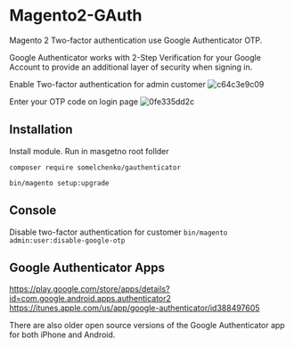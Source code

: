 # Magento2-GAuth
Magento 2 Two-factor authentication use Google Authenticator OTP.


Google Authenticator works with 2-Step Verification for your Google Account to provide an additional layer of security when signing in. 

Enable  Two-factor authentication for admin customer
![c64c3e9c09](https://user-images.githubusercontent.com/3199042/34572618-4376ba48-f18b-11e7-9f64-afe2f014fc62.png)

Enter your OTP code on login page
![0fe335dd2c](https://user-images.githubusercontent.com/3199042/34572305-80692450-f18a-11e7-97d7-c1c531d2ba5e.png)

## Installation

Install module. Run in masgetno root follder

`composer require somelchenko/gauthenticator`

`bin/magento setup:upgrade`

## Console

Disable two-factor authentication for customer
`bin/magento admin:user:disable-google-otp `

## Google Authenticator Apps

https://play.google.com/store/apps/details?id=com.google.android.apps.authenticator2
https://itunes.apple.com/us/app/google-authenticator/id388497605

There are also older open source versions of the Google Authenticator app for both iPhone and Android.
